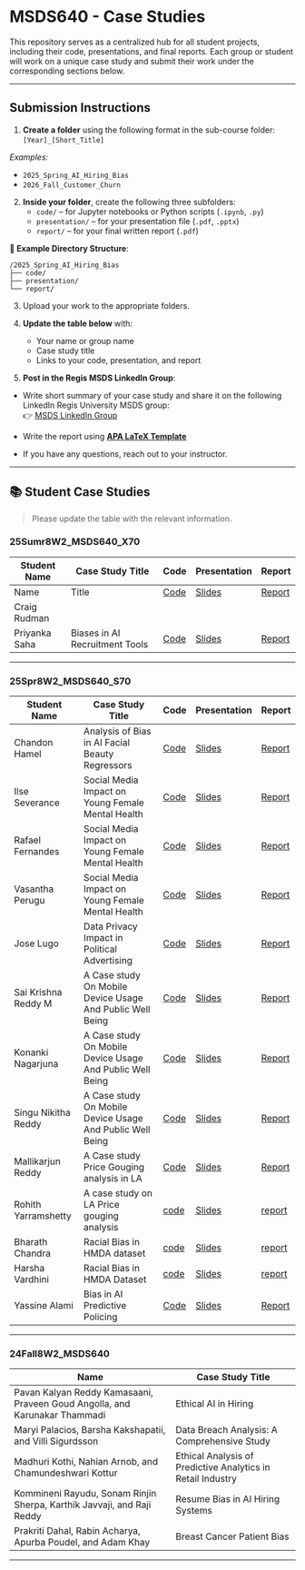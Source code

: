 # MSDS640 - Case Studies

This repository serves as a centralized hub for all student projects, including their code, presentations, and final reports. Each group or student will work on a unique case study and submit their work under the corresponding sections below.

---

## Submission Instructions
1. **Create a folder** using the following format in the sub-course folder:
   `[Year]_[Short_Title]`
      
*Examples:*
- `2025_Spring_AI_Hiring_Bias`
- `2026_Fall_Customer_Churn`
  
2. **Inside your folder**, create the following three subfolders:
   - `code/` – for Jupyter notebooks or Python scripts (`.ipynb`, `.py`)
   - `presentation/` – for your presentation file (`.pdf`, `.pptx`)
   - `report/` – for your final written report (`.pdf`)

**📁 Example Directory Structure**:
```plaintext
/2025_Spring_AI_Hiring_Bias
├── code/
├── presentation/
└── report/
```

3. Upload your work to the appropriate folders.
4. **Update the table below** with:
   - Your name or group name
   - Case study title
   - Links to your code, presentation, and report

5. **Post in the Regis MSDS LinkedIn Group**:
- Write short summary of your case study and share it on the following LinkedIn Regis University MSDS group:  
  👉 [MSDS LinkedIn Group](https://www.linkedin.com/groups/12682252/)

- Write the report using [**APA LaTeX Template**](https://github.com/iamgmujtaba/LaTeX-APA_Template)
- If you have any questions, reach out to your instructor.

---

## 📚 Student Case Studies

> Please update the table with the relevant information.

 

### 25Sumr8W2_MSDS640_X70
| Student Name | Case Study Title | Code | Presentation | Report |
|--------------|------------------|------|--------------|--------|
| Name| Title | [Code]() | [Slides]() | [Report]() |
| Craig Rudman | | | | | |
| Priyanka Saha | Biases in AI Recruitment Tools | [Code](25Sumr8W2_MSDS640_X70/2025_Summer_Biases_in_AI_Recruitment_Tools/Code/) | [Slides](25Sumr8W2_MSDS640_X70/2025_Summer_Biases_in_AI_Recruitment_Tools/Presentation/Biases_in_AI_Recruitment_Tools.pptx) | [Report](25Sumr8W2_MSDS640_X70/2025_Summer_Biases_in_AI_Recruitment_Tools/Report/Biases_in_AI_Recruitment_Tools.pdf) |


---

### 25Spr8W2_MSDS640_S70

| Student Name | Case Study Title | Code | Presentation | Report |
|--------------|------------------|------|--------------|--------|
| Chandon Hamel| Analysis of Bias in AI Facial Beauty Regressors | [Code](25Spr8W2_MSDS640_S70/2025_Spring_AI_Beauty_Bias/code) | [Slides](25Spr8W2_MSDS640_S70/2025_Spring_AI_Beauty_Bias/presentation/final_presentation_hamel.pdf) | [Report](25Spr8W2_MSDS640_S70/2025_Spring_AI_Beauty_Bias/report/BeautyBias_Hamel.pdf) |
| Ilse Severance| Social Media Impact on Young Female Mental Health | [Code](25Spr8W2_MSDS640_S70/2025_Spring_Social_Media_Mental_Health/code) | [Slides](25Spr8W2_MSDS640_S70/2025_Spring_Social_Media_Mental_Health/presentation/Social_Media_Mental_Health_Rafael_Vasantha_Ilse.pdf) | [Report](25Spr8W2_MSDS640_S70/2025_Spring_Social_Media_Mental_Health/report/MSDS640_Case_Study_Ilse_Rafael_Vasantha.pdf) |
| Rafael Fernandes| Social Media Impact on Young Female Mental Health | [Code](25Spr8W2_MSDS640_S70/2025_Spring_Social_Media_Mental_Health/code) | [Slides](25Spr8W2_MSDS640_S70/2025_Spring_Social_Media_Mental_Health/presentation/Social_Media_Mental_Health_Rafael_Vasantha_Ilse.pdf) | [Report](25Spr8W2_MSDS640_S70/2025_Spring_Social_Media_Mental_Health/report/MSDS640_Case_Study_Ilse_Rafael_Vasantha.pdf) |
| Vasantha Perugu| Social Media Impact on Young Female Mental Health | [Code](25Spr8W2_MSDS640_S70/2025_Spring_Social_Media_Mental_Health/code) | [Slides](25Spr8W2_MSDS640_S70/2025_Spring_Social_Media_Mental_Health/presentation/Social_Media_Mental_Health_Rafael_Vasantha_Ilse.pdf) | [Report](25Spr8W2_MSDS640_S70/2025_Spring_Social_Media_Mental_Health/report/MSDS640_Case_Study_Ilse_Rafael_Vasantha.pdf) |
| Jose Lugo| Data Privacy Impact in Political Advertising | [Code](25Spr8W2_MSDS640_S70/2025_Political_Advertisment_Case_Study/Code) | [Slides](25Spr8W2_MSDS640_S70/2025_Political_Advertisment_Case_Study/Presentation) | [Report](25Spr8W2_MSDS640_S70/2025_Political_Advertisment_Case_Study/Report) |
| Sai Krishna Reddy M| A Case study On Mobile Device Usage And Public Well Being | [Code](25Spr8W2_MSDS640_S70/2025_Spring_A_Case_study_on_Mobile_Device_Usage_and_Public_Well_Being/code.ipynb) | [Slides](25Spr8W2_MSDS640_S70/2025_Spring_A_Case_study_on_Mobile_Device_Usage_and_Public_Well_Being/Presentation.pptx) | [Report](25Spr8W2_MSDS640_S70/2025_Spring_A_Case_study_on_Mobile_Device_Usage_and_Public_Well_Being/report.pdf) |
| Konanki Nagarjuna| A Case study On Mobile Device Usage And Public Well Being | [Code](25Spr8W2_MSDS640_S70/2025_Spring_A_Case_study_on_Mobile_Device_Usage_and_Public_Well_Being/code.ipynb) | [Slides](25Spr8W2_MSDS640_S70/2025_Spring_A_Case_study_on_Mobile_Device_Usage_and_Public_Well_Being/Presentation.pptx) | [Report](25Spr8W2_MSDS640_S70/2025_Spring_A_Case_study_on_Mobile_Device_Usage_and_Public_Well_Being/report.pdf) |
| Singu Nikitha Reddy| A Case study On Mobile Device Usage And Public Well Being | [Code](25Spr8W2_MSDS640_S70/2025_Spring_A_Case_study_on_Mobile_Device_Usage_and_Public_Well_Being/code.ipynb) | [Slides](25Spr8W2_MSDS640_S70/2025_Spring_A_Case_study_on_Mobile_Device_Usage_and_Public_Well_Being/Presentation.pptx) | [Report](25Spr8W2_MSDS640_S70/2025_Spring_A_Case_study_on_Mobile_Device_Usage_and_Public_Well_Being/report.pdf) |
| Mallikarjun Reddy| A Case study Price Gouging analysis in LA| [Code](25Spr8W2_MSDS640_S70/2025_Spring_LA_pricegouging_analysis/code/Rohit%20Case%20Study%20Jupiter%20File.ipynb) | [Slides](25Spr8W2_MSDS640_S70/2025_Spring_LA_pricegouging_analysis/presentation/Rohith%20Case%20Study%20PPT.pptx) | [Report](25Spr8W2_MSDS640_S70/2025_Spring_LA_pricegouging_analysis/report/Rohith%20Yarramshetty%20Report.pdf) |
|Rohith Yarramshetty |A case study on LA Price gouging analysis|[code](25Spr8W2_MSDS640_S70/2025_Spring_LA_pricegouging_analysis/code/Rohit%20Case%20Study%20Jupiter%20File.ipynb)|[Slides](25Spr8W2_MSDS640_S70/2025_Spring_LA_pricegouging_analysis/presentation/Rohith%20Case%20Study%20PPT.pptx)|[report](25Spr8W2_MSDS640_S70/2025_Spring_LA_pricegouging_analysis/report/Rohith%20Yarramshetty%20Report.pdf)
|Bharath Chandra|Racial Bias in HMDA dataset|[code](25Spr8W2_MSDS640_S70/2025_spring_racial_bias_in_hmda_dataset/CODE/Racial_Bias_EDTA.ipynb)|[Slides](25Spr8W2_MSDS640_S70/2025_spring_racial_bias_in_hmda_dataset/presentation/Final-%20Racial%20Bias%20in%20Loan%20Approvals%20(1).pptx)|[report](25Spr8W2_MSDS640_S70/2025_spring_racial_bias_in_hmda_dataset/report/case_study_final_report.pdf)|
|Harsha Vardhini|Racial Bias in HMDA Dataset|[code](25Spr8W2_MSDS640_S70/2025_spring_racial_bias_in_hmda_dataset/CODE/Racial_Bias_EDTA.ipynb)|[Slides](25Spr8W2_MSDS640_S70/2025_spring_racial_bias_in_hmda_dataset/presentation/Final-%20Racial%20Bias%20in%20Loan%20Approvals%20(1).pptx)|[report](25Spr8W2_MSDS640_S70/2025_spring_racial_bias_in_hmda_dataset/report/case_study_final_report.pdf)|
| Yassine Alami|Bias in AI Predictive Policing|[Code](25Spr8W2_MSDS640_S70/2025_Spring_Bias_AI_Predictive_Policing/Code) | [Slides](25Spr8W2_MSDS640_S70/2025_Spring_Bias_AI_Predictive_Policing/Report) | [Report](25Spr8W2_MSDS640_S70/2025_Spring_Bias_AI_Predictive_Policing/Report) |

---


### 24Fall8W2_MSDS640
| Name | Case Study Title | 
|--------------|------------------|
| Pavan Kalyan Reddy Kamasaani, Praveen Goud Angolla, and Karunakar Thammadi| Ethical AI in Hiring | 
| Maryi Palacios, Barsha Kakshapatii, and Villi Sigurdsson |Data Breach Analysis: A Comprehensive Study | 
| Madhuri Kothi, Nahian Arnob, and Chamundeshwari Kottur |Ethical Analysis of Predictive Analytics in Retail Industry |
| Kommineni Rayudu, Sonam Rinjin Sherpa, Karthik Javvaji, and Raji Reddy |Resume Bias in AI Hiring Systems |
| Prakriti Dahal, Rabin Acharya, Apurba Poudel, and Adam Khay |Breast Cancer Patient Bias |

---
